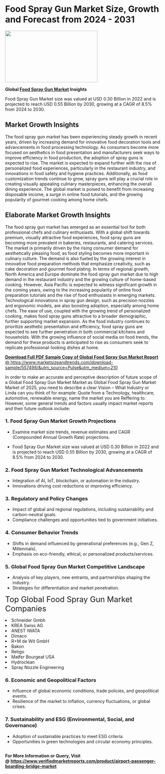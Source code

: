 <H1>Food Spray Gun Market Size, Growth and Forecast from 2024 - 2031</H1><img class="aligncenter size-medium wp-image-584254" src="https://thirdeyenews.in/wp-content/uploads/2024/09/Global-Market-Research-300x168.jpeg" alt="" width="300" height="168" /><p><strong>Global&nbsp;<a href="https://www.marketsizeandtrends.com/download-sample/557498/&amp;utm_source=Pulse&amp;utm_medium=210">Food Spray Gun Market</a> Insights</strong></p><p>Food Spray Gun Market size was valued at USD 0.30 Billion in 2022 and is projected to reach USD 0.55 Billion by 2030, growing at a CAGR of 8.5% from 2024 to 2030.</p><p><h2>Market Growth Insights</h2> <p>The food spray gun market has been experiencing steady growth in recent years, driven by increasing demand for innovative food decoration tools and advancements in food processing technology. As consumers become more focused on aesthetics in food presentation and manufacturers seek ways to improve efficiency in food production, the adoption of spray guns is expected to rise. The market is expected to expand further with the rise of personalized food experiences, particularly in the restaurant industry, and innovations in food safety and hygiene practices. Additionally, as food customization trends continue to grow, spray guns will play a crucial role in creating visually appealing culinary masterpieces, enhancing the overall dining experience. The global market is poised to benefit from increasing disposable income, a surge in online food tutorials, and the growing popularity of gourmet cooking among home chefs.</p> <p><a href="#"></a></p> <h2>Elaborate Market Growth Insights</h2> <p>The food spray gun market has emerged as an essential tool for both professional chefs and culinary enthusiasts. With a global shift towards premium, visually attractive food experiences, food spray guns are becoming more prevalent in bakeries, restaurants, and catering services. The market is primarily driven by the rising consumer demand for aesthetically pleasing food, as food styling becomes more important in culinary culture. The demand is also fueled by the growing interest in innovative food preparation methods that emphasize creativity, such as cake decoration and gourmet food plating. In terms of regional growth, North America and Europe dominate the food spray gun market due to high demand in the restaurant industry and the growing culture of home-based cooking. However, Asia Pacific is expected to witness significant growth in the coming years, owing to the increasing popularity of online food preparation tutorials and the rise of food enthusiasts in emerging markets. Technological innovations in spray gun design, such as precision nozzles and ergonomic models, are also boosting adoption, especially among home chefs. The ease of use, coupled with the growing trend of personalized cooking, makes food spray guns attractive to a broader demographic, further supporting market expansion. As the food industry continues to prioritize aesthetic presentation and efficiency, food spray guns are expected to see further penetration in both commercial kitchens and households. With the growing influence of social media on food trends, the demand for these products is anticipated to rise as consumers seek to replicate professional-looking dishes at home.</p> <p><a href="#"></p><p><span class=""><strong>Download Full PDF Sample Copy of Global Food Spray Gun Market Report</strong> @ <a href="https://www.marketsizeandtrends.com/download-sample/557498/&amp;utm_source=Pulse&amp;utm_medium=210" target="_blank">https://www.marketsizeandtrends.com/download-sample/557498/&amp;utm_source=Pulse&amp;utm_medium=210</a></span></p><p>In order to make an accurate and perceptive description of future scope of a Global&nbsp;Food Spray Gun Market Market as Global&nbsp;Food Spray Gun Market Market of 2025, you need to describe a clear Vision &ndash; What Industry or Linda can you think of for example: Quote from a Technology, healthcare, automotive, renewable energy, name the market you are Reffering to. However, some general trends and factors usually impact market reports and their future outlook include:</p><h3>1.&nbsp;<strong>Food Spray Gun Market Growth Projections</strong></h3><ul><li>Examine market size trends, revenue estimates and CAGR (Compounded Annual Growth Rate) projections.</li><li><p>Food Spray Gun Market size was valued at USD 0.30 Billion in 2022 and is projected to reach USD 0.55 Billion by 2030, growing at a CAGR of 8.5% from 2024 to 2030.</p></li></ul><h3>2.&nbsp;<strong>Food Spray Gun Market Technological Advancements</strong></h3><ul><li>Integration of AI, IoT, blockchain, or automation in the industry.</li><li>Innovations driving cost reductions or improving efficiency.</li></ul><h3>3.&nbsp;<strong>Regulatory and Policy Changes</strong></h3><ul><li>Impact of global and regional regulations, including sustainability and carbon-neutral goals.</li><li>Compliance challenges and opportunities tied to government initiatives.</li></ul><h3>4.&nbsp;<strong>Consumer Behavior Trends</strong></h3><ul><li>Shifts in demand influenced by generational preferences (e.g., Gen Z, Millennials).</li><li>Emphasis on eco-friendly, ethical, or personalized products/services.</li></ul><h3>5.&nbsp;<strong>Global Food Spray Gun Market Competitive Landscape</strong></h3><ul><li>Analysis of key players, new entrants, and partnerships shaping the industry.</li><li>Strategies for differentiation and market penetration.</li></ul><p data-pm-slice="1 1 []"><span style="color: inherit; font-family: inherit; font-size: 25px;">Top Global Food Spray Gun Market Companies</span></p><div class="" data-test-id=""><p><li>Schneider Gmbh</li><li> KREA Swiss AG</li><li> ANEST IWATA</li><li> Dimaco</li><li> R+M de Wit GmbH</li><li> Bakon</li><li> Retigo</li><li> Matfer Bourgeat USA</li><li> Hydroclean</li><li> Spray Nozzle Engineering</li></p></div><h3>6.&nbsp;<strong>Economic and Geopolitical Factors</strong></h3><ul><li>Influence of global economic conditions, trade policies, and geopolitical events.</li><li>Resilience of the market to inflation, currency fluctuations, or global crises.</li></ul><h3>7.&nbsp;<strong>Sustainability and ESG (Environmental, Social, and Governance)</strong></h3><ul><li>Adoption of sustainable practices to meet ESG criteria.</li><li>Opportunities in green technologies and circular economy principles.</li></ul><h2><strong style="font-size: 14px;">For More Information or Query, Visit @&nbsp;</strong><a style="background-color: #ffffff; font-size: 14px;" href="https://www.marketsizeandtrends.com/report/food-spray-gun-market/" target="_blank">https://www.verifiedmarketreports.com/product/airport-passenger-boarding-bridge-market</a></h2>
